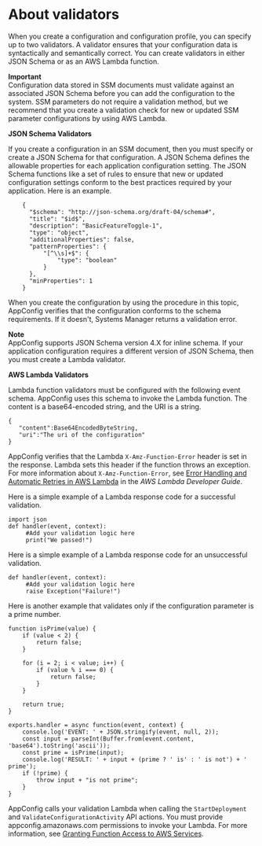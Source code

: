 # About validators<a name="appconfig-creating-configuration-and-profile-validators"></a>

When you create a configuration and configuration profile, you can specify up to two validators\. A validator ensures that your configuration data is syntactically and semantically correct\. You can create validators in either JSON Schema or as an AWS Lambda function\.

**Important**  
Configuration data stored in SSM documents must validate against an associated JSON Schema before you can add the configuration to the system\. SSM parameters do not require a validation method, but we recommend that you create a validation check for new or updated SSM parameter configurations by using AWS Lambda\.

 **JSON Schema Validators** 

If you create a configuration in an SSM document, then you must specify or create a JSON Schema for that configuration\. A JSON Schema defines the allowable properties for each application configuration setting\. The JSON Schema functions like a set of rules to ensure that new or updated configuration settings conform to the best practices required by your application\. Here is an example\. 

```
    {
      "$schema": "http://json-schema.org/draft-04/schema#",
      "title": "$id$",
      "description": "BasicFeatureToggle-1",
      "type": "object",
      "additionalProperties": false,
      "patternProperties": {
          "[^\\s]+$": {
              "type": "boolean"
          }
      },
      "minProperties": 1
    }
```

When you create the configuration by using the procedure in this topic, AppConfig verifies that the configuration conforms to the schema requirements\. If it doesn't, Systems Manager returns a validation error\.

**Note**  
AppConfig supports JSON Schema version 4\.X for inline schema\. If your application configuration requires a different version of JSON Schema, then you must create a Lambda validator\.

 **AWS Lambda Validators** 

Lambda function validators must be configured with the following event schema\. AppConfig uses this schema to invoke the Lambda function\. The content is a base64\-encoded string, and the URI is a string\. 

```
{
   "content":Base64EncodedByteString,
   "uri":"The uri of the configuration"
}
```

AppConfig verifies that the Lambda `X-Amz-Function-Error` header is set in the response\. Lambda sets this header if the function throws an exception\. For more information about `X-Amz-Function-Error`, see [Error Handling and Automatic Retries in AWS Lambda](https://docs.aws.amazon.com/lambda/latest/dg/retries-on-errors.html) in the *AWS Lambda Developer Guide*\.

Here is a simple example of a Lambda response code for a successful validation\.

```
import json
def handler(event, context):
     #Add your validation logic here
     print("We passed!")
```

Here is a simple example of a Lambda response code for an unsuccessful validation\.

```
def handler(event, context):
     #Add your validation logic here
     raise Exception("Failure!")
```

Here is another example that validates only if the configuration parameter is a prime number\.

```
function isPrime(value) {
    if (value < 2) {
        return false;
    }

    for (i = 2; i < value; i++) {
        if (value % i === 0) {
            return false;
        }
    }

    return true;
}

exports.handler = async function(event, context) {
    console.log('EVENT: ' + JSON.stringify(event, null, 2));
    const input = parseInt(Buffer.from(event.content, 'base64').toString('ascii'));
    const prime = isPrime(input);
    console.log('RESULT: ' + input + (prime ? ' is' : ' is not') + ' prime');
    if (!prime) {
        throw input + "is not prime";
    }
}
```

AppConfig calls your validation Lambda when calling the `StartDeployment` and `ValidateConfigurationActivity` API actions\. You must provide appconfig\.amazonaws\.com permissions to invoke your Lambda\. For more information, see [Granting Function Access to AWS Services](https://docs.aws.amazon.com/lambda/latest/dg/access-control-resource-based.html#permissions-resource-serviceinvoke)\.